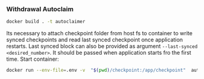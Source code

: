 ### Withdrawal Autoclaim

```sh
docker build . -t autoclaimer
```

Its necessary to attach checkpoint folder from host fs to container to write synced checkpoints and read last synced checkpoint once application restarts.
Last synced block can also be provided as argument `--last-synced <desired_number>`. It should be passed when application starts fro the first time.
Start container:
```sh
docker run --env-file=.env -v  "$(pwd)/checkpoint:/app/checkpoint"  autoclaimer --last-synced <desired_number>
```
